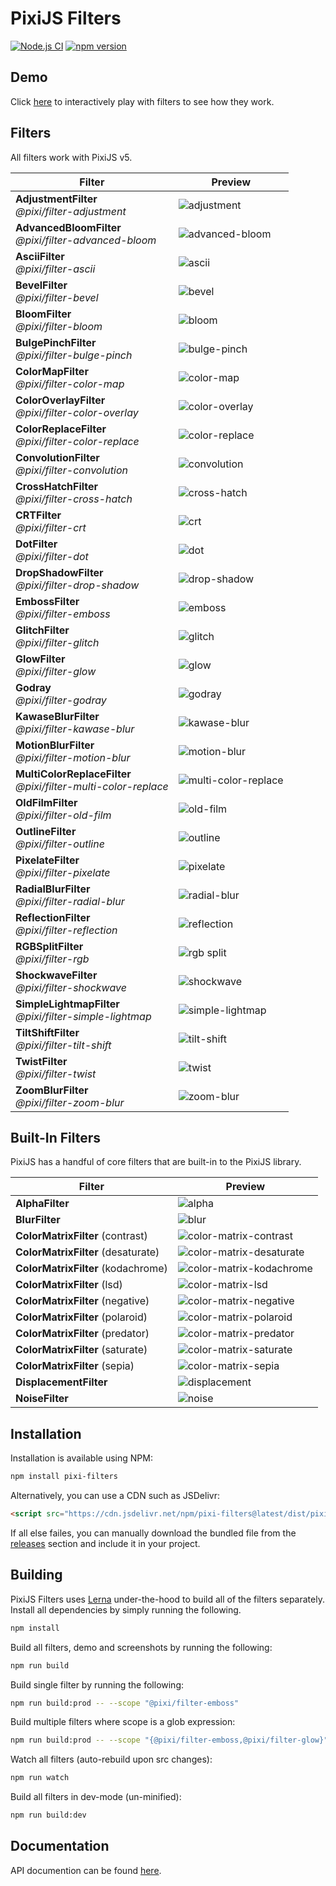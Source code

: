 # PixiJS Filters

[![Node.js CI](https://github.com/pixijs/filters/workflows/Node.js%20CI/badge.svg)](https://github.com/pixi.js/filters/actions?query=workflow%3A%22Node.js+CI%22) [![npm version](https://badge.fury.io/js/pixi-filters.svg)](https://badge.fury.io/js/pixi-filters)

## Demo

Click [here](https://pixijs.io/filters/tools/demo/) to interactively play with filters to see how they work.

## Filters

All filters work with PixiJS v5.

| Filter | Preview |
|---|---|
| **AdjustmentFilter**<br>_@pixi/filter-adjustment_ | ![adjustment](https://filters.pixijs.download/main/tools/screenshots/dist/adjustment.png?v=2) |
| **AdvancedBloomFilter**<br>_@pixi/filter-advanced-bloom_ | ![advanced-bloom](https://filters.pixijs.download/main/tools/screenshots/dist/advanced-bloom.png?v=2) |
| **AsciiFilter**<br>_@pixi/filter-ascii_ | ![ascii](https://filters.pixijs.download/main/tools/screenshots/dist/ascii.png?v=2) |
| **BevelFilter**<br>_@pixi/filter-bevel_ | ![bevel](https://filters.pixijs.download/main/tools/screenshots/dist/bevel.png?v=2) |
| **BloomFilter**<br>_@pixi/filter-bloom_ | ![bloom](https://filters.pixijs.download/main/tools/screenshots/dist/bloom.png?v=2) |
| **BulgePinchFilter**<br>_@pixi/filter-bulge-pinch_ | ![bulge-pinch](https://filters.pixijs.download/main/tools/screenshots/dist/bulge-pinch.gif?v=2) |
| **ColorMapFilter**<br>_@pixi/filter-color-map_ | ![color-map](https://filters.pixijs.download/main/tools/screenshots/dist/color-map.png?v=2) |
| **ColorOverlayFilter**<br>_@pixi/filter-color-overlay_ | ![color-overlay](https://filters.pixijs.download/main/tools/screenshots/dist/color-overlay.png?v=2) |
| **ColorReplaceFilter**<br>_@pixi/filter-color-replace_ | ![color-replace](https://filters.pixijs.download/main/tools/screenshots/dist/color-replace.png?v=2) |
| **ConvolutionFilter**<br>_@pixi/filter-convolution_ | ![convolution](https://filters.pixijs.download/main/tools/screenshots/dist/convolution.png?v=2) |
| **CrossHatchFilter**<br>_@pixi/filter-cross-hatch_ | ![cross-hatch](https://filters.pixijs.download/main/tools/screenshots/dist/cross-hatch.png?v=2) |
| **CRTFilter**<br>_@pixi/filter-crt_ | ![crt](https://filters.pixijs.download/main/tools/screenshots/dist/crt.png?v=2) |
| **DotFilter**<br>_@pixi/filter-dot_ | ![dot](https://filters.pixijs.download/main/tools/screenshots/dist/dot.png?v=2) |
| **DropShadowFilter**<br>_@pixi/filter-drop-shadow_| ![drop-shadow](https://filters.pixijs.download/main/tools/screenshots/dist/drop-shadow.png?v=2) |
| **EmbossFilter**<br>_@pixi/filter-emboss_ | ![emboss](https://filters.pixijs.download/main/tools/screenshots/dist/emboss.png?v=2) |
| **GlitchFilter**<br>_@pixi/filter-glitch_ | ![glitch](https://filters.pixijs.download/main/tools/screenshots/dist/glitch.png?v=1) |
| **GlowFilter**<br>_@pixi/filter-glow_ | ![glow](https://filters.pixijs.download/main/tools/screenshots/dist/glow.png?v=2) |
| **Godray**<br>_@pixi/filter-godray_ | ![godray](https://filters.pixijs.download/main/tools/screenshots/dist/godray.gif?v=2) |
| **KawaseBlurFilter**<br>_@pixi/filter-kawase-blur_ | ![kawase-blur](https://filters.pixijs.download/main/tools/screenshots/dist/kawase-blur.png?v=1) |
| **MotionBlurFilter**<br>_@pixi/filter-motion-blur_ | ![motion-blur](https://filters.pixijs.download/main/tools/screenshots/dist/motion-blur.png?v=1) |
| **MultiColorReplaceFilter**<br>_@pixi/filter-multi-color-replace_ | ![multi-color-replace](https://filters.pixijs.download/main/tools/screenshots/dist/multi-color-replace.png?v=1) |
| **OldFilmFilter**<br>_@pixi/filter-old-film_ | ![old-film](https://filters.pixijs.download/main/tools/screenshots/dist/old-film.gif?v=2) |
| **OutlineFilter**<br>_@pixi/filter-outline_ | ![outline](https://filters.pixijs.download/main/tools/screenshots/dist/outline.png?v=2) |
| **PixelateFilter**<br>_@pixi/filter-pixelate_ | ![pixelate](https://filters.pixijs.download/main/tools/screenshots/dist/pixelate.png?v=2) |
| **RadialBlurFilter**<br>_@pixi/filter-radial-blur_ | ![radial-blur](https://filters.pixijs.download/main/tools/screenshots/dist/radial-blur.png?v=2) |
| **ReflectionFilter**<br>_@pixi/filter-reflection_ | ![reflection](https://filters.pixijs.download/main/tools/screenshots/dist/reflection.png?v=2) |
| **RGBSplitFilter**<br>_@pixi/filter-rgb_ | ![rgb split](https://filters.pixijs.download/main/tools/screenshots/dist/rgb.png?v=2) |
| **ShockwaveFilter**<br>_@pixi/filter-shockwave_ | ![shockwave](https://filters.pixijs.download/main/tools/screenshots/dist/shockwave.gif?v=3) |
| **SimpleLightmapFilter**<br>_@pixi/filter-simple-lightmap_ | ![simple-lightmap](https://filters.pixijs.download/main/tools/screenshots/dist/simple-lightmap.png?v=2) |
| **TiltShiftFilter**<br>_@pixi/filter-tilt-shift_ | ![tilt-shift](https://filters.pixijs.download/main/tools/screenshots/dist/tilt-shift.png?v=2) |
| **TwistFilter**<br>_@pixi/filter-twist_ | ![twist](https://filters.pixijs.download/main/tools/screenshots/dist/twist.png?v=2) |
| **ZoomBlurFilter**<br>_@pixi/filter-zoom-blur_ | ![zoom-blur](https://filters.pixijs.download/main/tools/screenshots/dist/zoom-blur.png?v=4) |

## Built-In Filters

PixiJS has a handful of core filters that are built-in to the PixiJS library.

| Filter | Preview |
|---|---|
| **AlphaFilter** | ![alpha](https://filters.pixijs.download/main/tools/screenshots/dist/alpha.png?v=2) |
| **BlurFilter** | ![blur](https://filters.pixijs.download/main/tools/screenshots/dist/blur.png?v=2) |
| **ColorMatrixFilter** (contrast) | ![color-matrix-contrast](https://filters.pixijs.download/main/tools/screenshots/dist/color-matrix-contrast.png?v=2) |
| **ColorMatrixFilter** (desaturate) | ![color-matrix-desaturate](https://filters.pixijs.download/main/tools/screenshots/dist/color-matrix-desaturate.png?v=2) |
| **ColorMatrixFilter** (kodachrome) | ![color-matrix-kodachrome](https://filters.pixijs.download/main/tools/screenshots/dist/color-matrix-kodachrome.png?v=2) |
| **ColorMatrixFilter** (lsd) | ![color-matrix-lsd](https://filters.pixijs.download/main/tools/screenshots/dist/color-matrix-lsd.png?v=2) |
| **ColorMatrixFilter** (negative) | ![color-matrix-negative](https://filters.pixijs.download/main/tools/screenshots/dist/color-matrix-negative.png?v=2) |
| **ColorMatrixFilter** (polaroid) | ![color-matrix-polaroid](https://filters.pixijs.download/main/tools/screenshots/dist/color-matrix-polaroid.png?v=2) |
| **ColorMatrixFilter** (predator) | ![color-matrix-predator](https://filters.pixijs.download/main/tools/screenshots/dist/color-matrix-predator.png?v=2) |
| **ColorMatrixFilter** (saturate) | ![color-matrix-saturate](https://filters.pixijs.download/main/tools/screenshots/dist/color-matrix-saturate.png?v=2) |
| **ColorMatrixFilter** (sepia) | ![color-matrix-sepia](https://filters.pixijs.download/main/tools/screenshots/dist/color-matrix-sepia.png?v=2) |
| **DisplacementFilter** | ![displacement](https://filters.pixijs.download/main/tools/screenshots/dist/displacement.png?v=2) |
| **NoiseFilter** | ![noise](https://filters.pixijs.download/main/tools/screenshots/dist/noise.png?v=2) |

## Installation

Installation is available using NPM:

```bash
npm install pixi-filters
```

Alternatively, you can use a CDN such as JSDelivr:

```html
<script src="https://cdn.jsdelivr.net/npm/pixi-filters@latest/dist/pixi-filters.js"></script>
```

If all else failes, you can manually download the bundled file from the [releases](https://github.com/pixijs/filters/releases) section and include it in your project.

## Building

PixiJS Filters uses [Lerna](https://github.com/lerna/lerna) under-the-hood to build all of the filters separately. Install all dependencies by simply running the following.

```bash
npm install
```

Build all filters, demo and screenshots by running the following:

```bash
npm run build
```

Build single filter by running the following:

```bash
npm run build:prod -- --scope "@pixi/filter-emboss"
```

Build multiple filters where scope is a glob expression:

```bash
npm run build:prod -- --scope "{@pixi/filter-emboss,@pixi/filter-glow}"
```

Watch all filters (auto-rebuild upon src changes):

```bash
npm run watch
```

Build all filters in dev-mode (un-minified):

```bash
npm run build:dev
```

## Documentation

API documention can be found [here](http://pixijs.io/filters/docs/).
